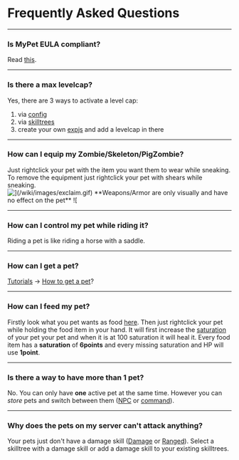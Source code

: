 # Frequently Asked Questions

----

### Is MyPet EULA compliant?

Read [this](eula).

----

### Is there a max levelcap?

Yes, there are 3 ways to activate a level cap:
 1.  via [config](configfile)
 2.  via [skilltrees](skilltrees)
 3.  create your own [expjs](expjs) and add a levelcap in there

----

### How can I equip my Zombie/Skeleton/PigZombie?

Just rightclick your pet with the item you want them to wear while sneaking.
To remove the equipment just rightclick your pet with shears while sneaking.
![$](/wiki/images/exclaim.gif) **Weapons/Armor are only visually and have no effect on the pet** ![$](/wiki/images/exclaim.gif)

----

### How can I control my pet while riding it?

Riding a pet is like riding a horse with a saddle.

----

### How can I get a pet?

[Tutorials](tutorials) -> [How to get a pet](tutorials/how_to_get_a_mypet)?

----

### How can I feed my pet?

Firstly look what you pet wants as food [here](mobtypes).
Then just rightclick your pet while holding the food item in your hand.
It will first increase the [saturation](hungersystem) of your pet your pet and when it is at 100 saturation it will heal it. Every food item has a **saturation** of **6points** and every missing saturation and HP will use **1point**.

----

### Is there a way to have more than 1 pet?

No. You can only have **one** active pet at the same time.
However you can *store* pets and switch between them ([NPC](plugins/npc) or [command](commands)).

----

### Why does the pets on my server can't attack anything?

Your pets just don't have a damage skill ([Damage](skills/damage) or [Ranged](skills/ranged)). Select a skilltree with a damage skill or add a damage skill to your existing skilltrees.
